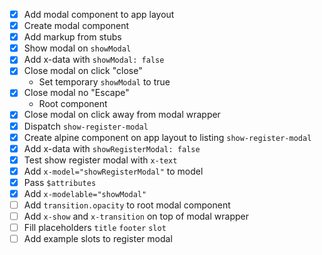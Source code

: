 - [x] Add modal component to app layout
- [x] Create modal component
- [x] Add markup from stubs
- [x] Show modal on `showModal`
- [x] Add x-data with `showModal: false`
- [x] Close modal on click "close"
  - Set temporary `showModal` to true
- [x] Close modal no "Escape"
  - Root component
- [x] Close modal on click away from modal wrapper
- [x] Dispatch `show-register-modal`
- [x] Create alpine component on app layout to listing `show-register-modal`
- [x] Add x-data with `showRegisterModal: false`
- [x] Test show register modal with `x-text`
- [x] Add `x-model="showRegisterModal"` to model
- [x] Pass `$attributes`
- [x] Add `x-modelable="showModal"`
- [ ] Add `transition.opacity` to root modal component
- [ ] Add `x-show` and `x-transition` on top of modal wrapper
- [ ] Fill placeholders `title` `footer` `slot`
- [ ] Add example slots to register modal
